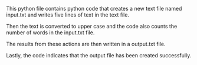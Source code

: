 This python file contains python code that creates a new text file named input.txt and writes five lines of text in the text file.

Then the text is converted to upper case and the code also counts the number of words in the input.txt file. 

The results from these actions are then written in a output.txt file. 

Lastly, the code indicates that the output file has been created successfully.
